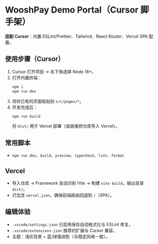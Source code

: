 # WooshPay Demo Portal（Cursor 脚手架）

**适配 Cursor**：内置 ESLint/Prettier、Tailwind、React Router、Vercel SPA 配置。

## 使用步骤（Cursor）
1. Cursor 打开项目 → 右下角选择 Node 18+。
2. 打开内置终端：
   ```bash
   npm i
   npm run dev
   ```
3. 将你已有的页面粘贴到 `src/pages/*`。
4. 开发完成后：
   ```bash
   npm run build
   ```
   将 `dist/` 用于 Vercel 部署（或直接把仓库导入 Vercel）。

## 常用脚本
- `npm run dev`、`build`、`preview`、`typecheck`、`lint`、`format`

## Vercel
- 导入仓库 → Framework 自动识别 Vite → 构建 `vite build`，输出目录 `dist/`。
- 已包含 `vercel.json`，确保前端路由回退到 `/`（SPA）。

## 编辑体验
- `.vscode/settings.json` 已启用保存自动格式化与 ESLint 修复。
- `.vscode/extensions.json` 推荐的扩展与 Cursor 兼容。
- 主题：浅灰背景 + 蓝/绿强调色（与既定风格一致）。
